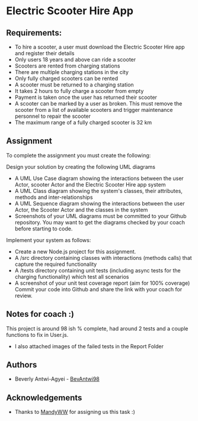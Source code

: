 # Electric Scooter Hire App

## Requirements:
* To hire a scooter, a user must download the Electric Scooter Hire app and register their details
* Only users 18 years and above can ride a scooter
* Scooters are rented from charging stations
* There are multiple charging stations in the city
* Only fully charged scooters can be rented
* A scooter must be returned to a charging station
* It takes 2 hours to fully charge a scooter from empty
* Payment is taken once the user has returned their scooter
* A scooter can be marked by a user as broken. This must remove the scooter from a list of available scooters and trigger maintenance personnel to repair the scooter
* The maximum range of a fully charged scooter is 32 km

## Assignment
To complete the assignment you must create the following:

Design your solution by creating the following UML diagrams

* A UML Use Case diagram showing the interactions between the user Actor, scooter Actor and the Electric Scooter Hire app system
* A UML Class diagram showing the system's classes, their attributes, methods and inter-relationships
* A UML Sequence diagram showing the interactions between the user Actor, the Scooter Actor and the classes in the system
* Screenshots of your UML diagrams must be committed to your Github repository. You may want to get the diagrams checked by your coach before starting to code.

Implement your system as follows:

* Create a new Node.js project for this assignment.
* A /src directory containing classes with interactions (methods calls) that capture the required functionality
* A /tests directory containing unit tests (including async tests for the charging functionality) which test all scenarios
* A screenshot of your unit test coverage report (aim for 100% coverage)
Commit your code into Github and share the link with your coach for review.

## Notes for coach :)

This project is around 98 ish % complete, had around 2 tests and a couple functions to fix in User.js. 
* I also attached images of the failed tests in the Report Folder

## Authors
* Beverly Antwi-Agyei - [BevAntwi98](https://github.com/BevAntwi98)

## Acknowledgements
* Thanks to [MandyWW](https://www.github.com/MandyWW) for assigning us this task :)
